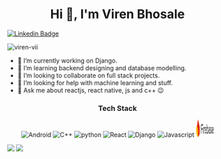 <h1 align="center">Hi 👋, I'm Viren Bhosale</h1>

[![Linkedin Badge](https://img.shields.io/badge/Viren-Bhosale-blue?style=flat-square&logo=linkedin)](https://www.linkedin.com/in/viren-rahul-bhosale-559015194/)

<p align="left"> <img src="https://komarev.com/ghpvc/?username=viren-vii&label=Profile%20views&color=0e75b6&style=flat" alt="viren-vii" /> </p>

- 🔭 I’m currently working on Django.
- 🌱 I’m learning backend designing and database modelling.
- 👯 I’m looking to collaborate on full stack projects.
- 🤔 I’m looking for help with machine learning and stuff.
- 💬 Ask me about reactjs, react native, js and c++ 😉
  
<h3 align="center"> Tech Stack </h3>
<p align="center">
<img src="https://raw.githubusercontent.com/gilbarbara/logos/master/logos/android-icon.svg" alt="Android" width="40" height="40"/>
<img src="https://raw.githubusercontent.com/gilbarbara/logos/master/logos/c-plusplus.svg" alt="C++" width="40" height="40"/> 
<img src="https://github.com/gilbarbara/logos/blob/master/logos/python.svg" alt="python" width="40" height="40"/> 
<img src="https://raw.githubusercontent.com/gilbarbara/logos/master/logos/react.svg" alt="React" width="40" height="40"/>
<img src="https://raw.githubusercontent.com/gilbarbara/logos/master/logos/django.svg" alt="Django" width="40" height="40"/>
<img src="https://raw.githubusercontent.com/gilbarbara/logos/master/logos/javascript.svg" alt="Javascript" width="40" height="40"/>
<img src="https://raw.githubusercontent.com/gilbarbara/logos/master/logos/firebase.svg" alt="Firebase" width="40" height="40"/>
</p>


<p>
  <img  src="https://github-readme-stats.vercel.app/api?username=viren-vii&show_icons=true&&theme=dark&&hide_border=false&&count_private=true&include_all_commits=true)](https://github.com/anuraghazra/github-readme-stats" />
  <img  src="https://github-readme-streak-stats.herokuapp.com/?user=viren-vii&&hide_border=false&&theme=dark&&show_icons=true" />
</p>
